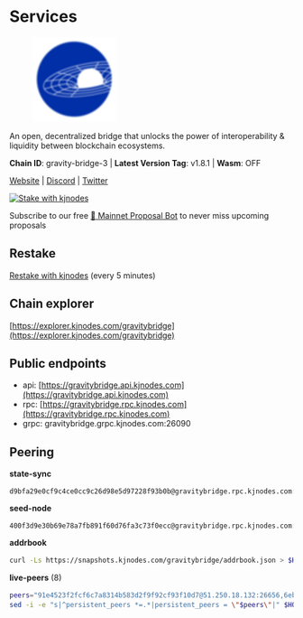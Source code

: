 # Services

<figure><img src="https://raw.githubusercontent.com/kj89/cosmos-images/main/logos/gravitybridge.png" width="150" alt=""><figcaption></figcaption></figure>

An open, decentralized bridge that unlocks the power of  interoperability & liquidity between blockchain ecosystems.

**Chain ID**: gravity-bridge-3 | **Latest Version Tag**: v1.8.1 | **Wasm**: OFF

[Website](https://www.gravitybridge.net) | [Discord](https://discord.gg/ARV8dTSjAk) | [Twitter](https://twitter.com/gravity_bridge)

[![Stake with kjnodes](https://i.ibb.co/cr44Q8j/button-stake-with-kjnodes.png)](https://restake.app/gravitybridge/gravityvaloper1nw3uavthnjwsgrrjzav2wdg9m0pw7k4fc7hvlz)

Subscribe to our free [🤖 Mainnet Proposal Bot](https://t.me/kjnodes_proposal_bot) to never miss upcoming proposals

## Restake

[Restake with kjnodes](https://restake.app/gravitybridge/gravityvaloper1nw3uavthnjwsgrrjzav2wdg9m0pw7k4fc7hvlz) (every 5 minutes)
## Chain explorer
[https://explorer.kjnodes.com/gravitybridge](https://explorer.kjnodes.com/gravitybridge)

## Public endpoints

* api: [https://gravitybridge.api.kjnodes.com](https://gravitybridge.api.kjnodes.com)
* rpc: [https://gravitybridge.rpc.kjnodes.com](https://gravitybridge.rpc.kjnodes.com)
* grpc: gravitybridge.grpc.kjnodes.com:26090

## Peering

**state-sync**

```text
d9bfa29e0cf9c4ce0cc9c26d98e5d97228f93b0b@gravitybridge.rpc.kjnodes.com:26656
```

**seed-node**

```text
400f3d9e30b69e78a7fb891f60d76fa3c73f0ecc@gravitybridge.rpc.kjnodes.com:26659
```

**addrbook**
```bash
curl -Ls https://snapshots.kjnodes.com/gravitybridge/addrbook.json > $HOME/.gravity/config/addrbook.json
```

**live-peers** (8)
```bash
peers="91e4523f2fcf6c7a8314b583d2f9f92cf93f10d7@51.250.18.132:26656,6eb2a2e7bcd82aad56b6652a328c72f148f84935@194.147.58.224:26656,8c3aeb2e18a2f9ad141b89eb74a5340810b73a11@192.99.14.194:26656,d9bfa29e0cf9c4ce0cc9c26d98e5d97228f93b0b@65.109.88.38:26656,9f13103f7eb8e82c6ba18eb53ba18ed88dac6950@65.109.69.59:14256,811817c6ddc112ed37f7cd71c6bbae186f1e8239@135.125.188.17:34095,b2608e51a520866a91637ca3b354903bc5b46bfa@137.184.214.71:26656,48e54221a2656616093469137ced63487f7bf456@146.56.50.55:26656"
sed -i -e "s|^persistent_peers *=.*|persistent_peers = \"$peers\"|" $HOME/.gravity/config/config.toml
```
